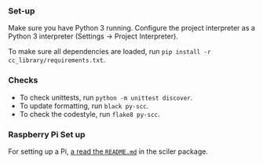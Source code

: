 ### Set-up
Make sure you have Python 3 running. Configure the project interpreter as a Python 3 interpreter (Settings -> Project Interpreter).

To make sure all dependencies are loaded, run `pip install -r cc_library/requirements.txt`.

### Checks
- To check unittests, run `python -m unittest discover`.
- To update formatting, run `black py-scc`.
- To check the codestyle, run `flake8 py-scc`.

### Raspberry Pi Set up
For setting up a Pi, [a read the `README.md`](src/sciler/README.md) in the sciler package. 
